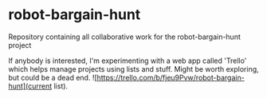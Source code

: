 # robot-bargain-hunt
Repository containing all collaborative work for the robot-bargain-hunt project

If anybody is interested, I'm experimenting with a web app called 'Trello' which
helps manage projects using lists and stuff. Might be worth exploring, but could
be a dead end. ![https://trello.com/b/fjeu9Pvw/robot-bargain-hunt](current
list).
